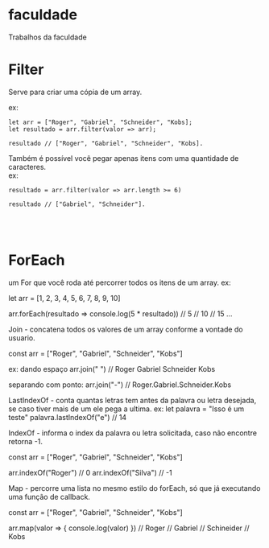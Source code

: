 # faculdade
Trabalhos da faculdade

<h1>Filter</h1>
Serve para criar uma cópia de um array.

ex:

```
let arr = ["Roger", "Gabriel", "Schneider", "Kobs];
let resultado = arr.filter(valor => arr);

resultado // ["Roger", "Gabriel", "Schneider", "Kobs].
```

Também é possível você pegar apenas itens com uma quantidade de caracteres.
</br>
ex:

```
resultado = arr.filter(valor => arr.length >= 6)

resultado // ["Gabriel", "Schneider"].
```

</br>
</br>

<h1>ForEach</h1>
um For que você roda até percorrer todos os itens de um array.
ex:

let arr = [1, 2, 3, 4, 5, 6, 7, 8, 9, 10]

arr.forEach(resultado => console.log(5 * resultado))
// 5
// 10
// 15
...



Join - concatena todos os valores de um array conforme a vontade do usuario.

const arr = ["Roger", "Gabriel", "Schneider", "Kobs"]

ex: dando espaço
arr.join(" ") // Roger Gabriel Schneider Kobs

separando com ponto:
arr.join("-") // Roger.Gabriel.Schneider.Kobs



LastIndexOf - conta quantas letras tem antes da palavra ou letra desejada, se caso tiver mais de um ele pega a ultima.
ex:
let palavra = "Isso é um teste"
palavra.lastIndexOf("e") // 14



IndexOf - informa o index da palavra ou letra solicitada, caso não encontre retorna -1.

const arr = ["Roger", "Gabriel", "Schneider", "Kobs"]

arr.indexOf("Roger") // 0
arr.indexOf("Silva") // -1



Map - percorre uma lista no mesmo estilo do forEach, só que já executando uma função de callback.

const arr = ["Roger", "Gabriel", "Schneider", "Kobs"]

arr.map(valor => { console.log(valor) })
// Roger
// Gabriel
// Schineider
// Kobs
